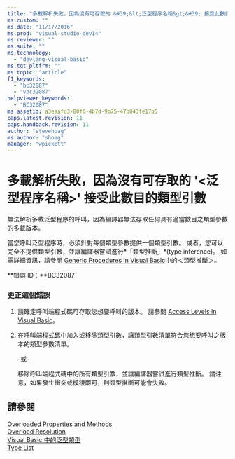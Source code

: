 ```yaml
---
title: "多載解析失敗，因為沒有可存取的 &#39;&lt;泛型程序名稱&gt;&#39; 接受此數目的類型引數 | Microsoft Docs"
ms.custom: ""
ms.date: "11/17/2016"
ms.prod: "visual-studio-dev14"
ms.reviewer: ""
ms.suite: ""
ms.technology: 
  - "devlang-visual-basic"
ms.tgt_pltfrm: ""
ms.topic: "article"
f1_keywords: 
  - "bc32087"
  - "vbc32087"
helpviewer_keywords: 
  - "BC32087"
ms.assetid: a3eaafd3-80f6-4b7d-9b75-47b043fe17b5
caps.latest.revision: 11
caps.handback.revision: 11
author: "stevehoag"
ms.author: "shoag"
manager: "wpickett"
---
```

# 多載解析失敗，因為沒有可存取的 &#39;&lt;泛型程序名稱&gt;&#39; 接受此數目的類型引數
無法解析多載泛型程序的呼叫，因為編譯器無法存取任何具有適當數目之類型參數的多載版本。  
  
 當您呼叫泛型程序時，必須針對每個類型參數提供一個類型引數。 或者，您可以完全不提供類型引數，並讓編譯器嘗試進行*「類型推斷」*\(type inference\)。 如需詳細資訊，請參閱 [Generic Procedures in Visual Basic](/dotnet/visual-basic/programming-guide/language-features/data-types/generic-procedures)中的＜類型推斷＞。  
  
 **錯誤 ID︰**BC32087  
  
### 更正這個錯誤  
  
1.  請確定呼叫端程式碼可存取您想要呼叫的版本。 請參閱 [Access Levels in Visual Basic](/dotnet/visual-basic/programming-guide/language-features/declared-elements/access-levels)。  
  
2.  在呼叫端程式碼中加入或移除類型引數，讓類型引數清單符合您想要呼叫之版本的類型參數清單。  
  
     \-或\-  
  
     移除呼叫端程式碼中的所有類型引數，並讓編譯器嘗試進行類型推斷。 請注意，如果發生衝突或模稜兩可，則類型推斷可能會失敗。  
  
## 請參閱  
 [Overloaded Properties and Methods](/dotnet/visual-basic/programming-guide/language-features/objects-and-classes/overloaded-properties-and-methods)   
 [Overload Resolution](/dotnet/visual-basic/programming-guide/language-features/procedures/overload-resolution)   
 [Visual Basic 中的泛型類型](/dotnet/visual-basic/programming-guide/language-features/data-types/generic-types)   
 [Type List](/dotnet/visual-basic/language-reference/statements/type-list)